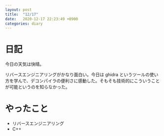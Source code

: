 ```yaml
---
layout: post
title:  "12/17"
date:   2020-12-17 22:23:49 +0900
categories: diary
---
```

# 日記

今日の天気は快晴。

リバースエンジニアリングがかなり面白い。今日は ghidra というツールの使い方を学んで、デコンパイラの便利さに感動した。そもそも技術的にこういうことが可能というのを知らなかった。

# やったこと

- リバースエンジニアリング
- C++